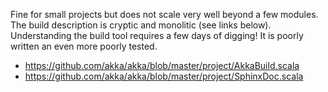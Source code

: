Fine for small projects but does not scale very well beyond a few modules.
The build description is cryptic and monolitic (see links below).
Understanding the build tool requires a few days of digging! It is poorly written an even more poorly tested.

 * https://github.com/akka/akka/blob/master/project/AkkaBuild.scala
 * https://github.com/akka/akka/blob/master/project/SphinxDoc.scala